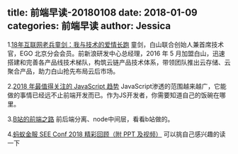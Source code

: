 title: 前端早读-20180108
date: 2018-01-09
categories: 前端早读
author: Jessica
---

1.[18年互联网老兵童剑：我与技术的爱情长跑](https://parg.co/U4x)
童剑，白山联合创始人兼首席技术官，EGO 北京分会会员。前新浪研发中心总经理，2016 年 5 月加盟白山，迅速搭建和完善各产品线技术梯队，构筑云链产品技术体系，带领团队推出云存储、云聚合产品，助力白山抢先布局云后市场。

2.[2018 年最值得关注的 JavaScript 趋势](http://36kr.com/p/5110763.html)
JavaScript渗透的范围越来越广，它能做的事情已经远不止前端开发而已。作为JS开发者，你需要知道自己的饭碗在哪里。

3.[B站的前端之路](https://juejin.im/post/5a473a2df265da431441098c)
前后端分离、node中间层，看看b站做的。

4.[蚂蚁金服 SEE Conf 2018 精彩回顾（附 PPT 及视频）](https://zhuanlan.zhihu.com/p/32709149?group_id=933432303003336704)
可以挑自己感兴趣的读一下

